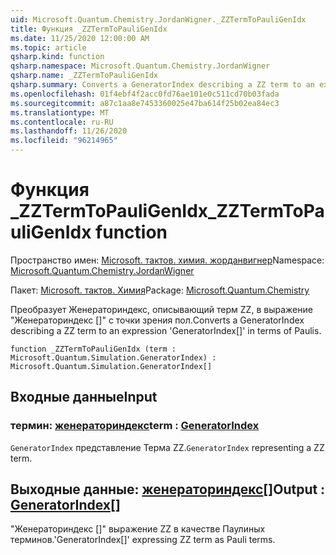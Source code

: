 ```yaml
---
uid: Microsoft.Quantum.Chemistry.JordanWigner._ZZTermToPauliGenIdx
title: Функция _ZZTermToPauliGenIdx
ms.date: 11/25/2020 12:00:00 AM
ms.topic: article
qsharp.kind: function
qsharp.namespace: Microsoft.Quantum.Chemistry.JordanWigner
qsharp.name: _ZZTermToPauliGenIdx
qsharp.summary: Converts a GeneratorIndex describing a ZZ term to an expression 'GeneratorIndex[]' in terms of Paulis.
ms.openlocfilehash: 01f4ebf4f2acc0fd76ae101e0c511cd70b03fada
ms.sourcegitcommit: a87c1aa8e7453360025e47ba614f25b02ea84ec3
ms.translationtype: MT
ms.contentlocale: ru-RU
ms.lasthandoff: 11/26/2020
ms.locfileid: "96214965"
---
```

# <a name="_zztermtopauligenidx-function"></a><span data-ttu-id="f2d59-102">Функция _ZZTermToPauliGenIdx</span><span class="sxs-lookup"><span data-stu-id="f2d59-102">_ZZTermToPauliGenIdx function</span></span>

<span data-ttu-id="f2d59-103">Пространство имен: [Microsoft. тактов. химия. жорданвигнер](xref:Microsoft.Quantum.Chemistry.JordanWigner)</span><span class="sxs-lookup"><span data-stu-id="f2d59-103">Namespace: [Microsoft.Quantum.Chemistry.JordanWigner](xref:Microsoft.Quantum.Chemistry.JordanWigner)</span></span>

<span data-ttu-id="f2d59-104">Пакет: [Microsoft. тактов. Химия](https://nuget.org/packages/Microsoft.Quantum.Chemistry)</span><span class="sxs-lookup"><span data-stu-id="f2d59-104">Package: [Microsoft.Quantum.Chemistry](https://nuget.org/packages/Microsoft.Quantum.Chemistry)</span></span>


<span data-ttu-id="f2d59-105">Преобразует Женераториндекс, описывающий терм ZZ, в выражение "Женераториндекс []" с точки зрения пол.</span><span class="sxs-lookup"><span data-stu-id="f2d59-105">Converts a GeneratorIndex describing a ZZ term to an expression 'GeneratorIndex[]' in terms of Paulis.</span></span>

```qsharp
function _ZZTermToPauliGenIdx (term : Microsoft.Quantum.Simulation.GeneratorIndex) : Microsoft.Quantum.Simulation.GeneratorIndex[]
```


## <a name="input"></a><span data-ttu-id="f2d59-106">Входные данные</span><span class="sxs-lookup"><span data-stu-id="f2d59-106">Input</span></span>

### <a name="term--generatorindex"></a><span data-ttu-id="f2d59-107">термин: [женераториндекс](xref:Microsoft.Quantum.Simulation.GeneratorIndex)</span><span class="sxs-lookup"><span data-stu-id="f2d59-107">term : [GeneratorIndex](xref:Microsoft.Quantum.Simulation.GeneratorIndex)</span></span>

<span data-ttu-id="f2d59-108">`GeneratorIndex` представление Терма ZZ.</span><span class="sxs-lookup"><span data-stu-id="f2d59-108">`GeneratorIndex` representing a ZZ term.</span></span>



## <a name="output--generatorindex"></a><span data-ttu-id="f2d59-109">Выходные данные: [женераториндекс](xref:Microsoft.Quantum.Simulation.GeneratorIndex)[]</span><span class="sxs-lookup"><span data-stu-id="f2d59-109">Output : [GeneratorIndex](xref:Microsoft.Quantum.Simulation.GeneratorIndex)[]</span></span>

<span data-ttu-id="f2d59-110">"Женераториндекс []" выражение ZZ в качестве Паулиных терминов.</span><span class="sxs-lookup"><span data-stu-id="f2d59-110">'GeneratorIndex[]' expressing ZZ term as Pauli terms.</span></span>